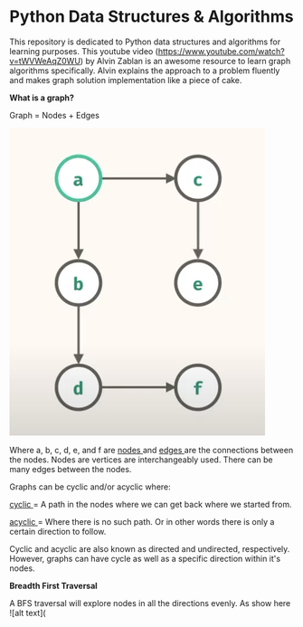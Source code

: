 # Python Data Structures & Algorithms

This repository is dedicated to Python data structures and algorithms for learning purposes. This youtube video (https://www.youtube.com/watch?v=tWVWeAqZ0WU) by Alvin Zablan is an awesome resource to learn graph algorithms specifically. Alvin explains the approach to a problem fluently and makes graph solution implementation like a piece of cake. 

**What is a graph?**

Graph = Nodes + Edges 

![alt text](https://github.com/monika0603/glowing-spork/blob/main/graphs/graph.png)

Where a, b, c, d, e, and f are <ins> nodes </ins> and <ins> edges </ins> are the connections between the nodes. Nodes are vertices are interchangeably used. There can be many edges between the nodes. 

Graphs can be cyclic and/or acyclic where:

<ins> cyclic </ins>  = A path in the nodes where we can get back where we started from.

<ins> acyclic </ins>  = Where there is no such path. Or in other words there is only a certain direction to follow. 

Cyclic and acyclic are also known as directed and undirected, respectively. However, graphs can have cycle as well as a specific direction within it's nodes. 

**Breadth First Traversal**

A BFS traversal will explore nodes in all the directions evenly. As show here ![alt text](
